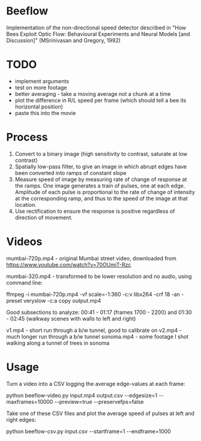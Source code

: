 # Beeflow

Implementation of the non-directional speed detector described in "How Bees Exploit Optic Flow: Behavioural Experiments and Neural Models [and Discussion]" (MSrinivasan and Gregory, 1992)

# TODO

- implement arguments
- test on more footage
- better averaging - take a moving average not a chunk at a time
- plot the difference in R/L speed per frame (which should tell a bee its horizontal position)
- paste this into the movie

# Process

1. Convert to a binary image (high sensitivity to contrast, saturate at low contrast)
2. Spatially low-pass filter, to give an image in which abrupt edges have been converted into ramps of constant slope
3. Measure speed of image by measuring rate of change of response at the ramps. One image generates a train of pulses, one at each edge. Amplitude of each pulse is proportional to the rate of change of intensity at the corresponding ramp, and thus to the speed of the image at that location.
4. Use rectification to ensure the response is positive regardless of direction of movement.


# Videos

mumbai-720p.mp4 - original Mumbai street video, downloaded from https://www.youtube.com/watch?v=70OUmiT-Rzc

mumbai-320.mp4 - transformed to be lower resolution and no audio, using command line:

ffmpeg -i mumbai-720p.mp4 -vf scale=-1:360 -c:v libx264 -crf 18 -an -preset veryslow -c:a copy output.mp4

Good subsections to analyze:
00:41 - 01:17 (frames 1700 - 2200) and 01:30 - 02:45 (walkway scenes with walls to left and right)

v1.mp4 - short run through a b/w tunnel, good to calibrate on
v2.mp4 - much longer run through a b/w tunnel
sonoma.mp4 - some footage I shot walking along a tunnel of trees in sonoma

# Usage

Turn a video into a CSV logging the average edge-values at each frame:

python beeflow-video.py input.mp4 output.csv --edgesize=1 --maxframes=10000 --preview=true --preservefps=false

Take one of these CSV files and plot the average speed of pulses at left and right edges:

python beeflow-csv.py input.csv --startframe=1 --endframe=1000
